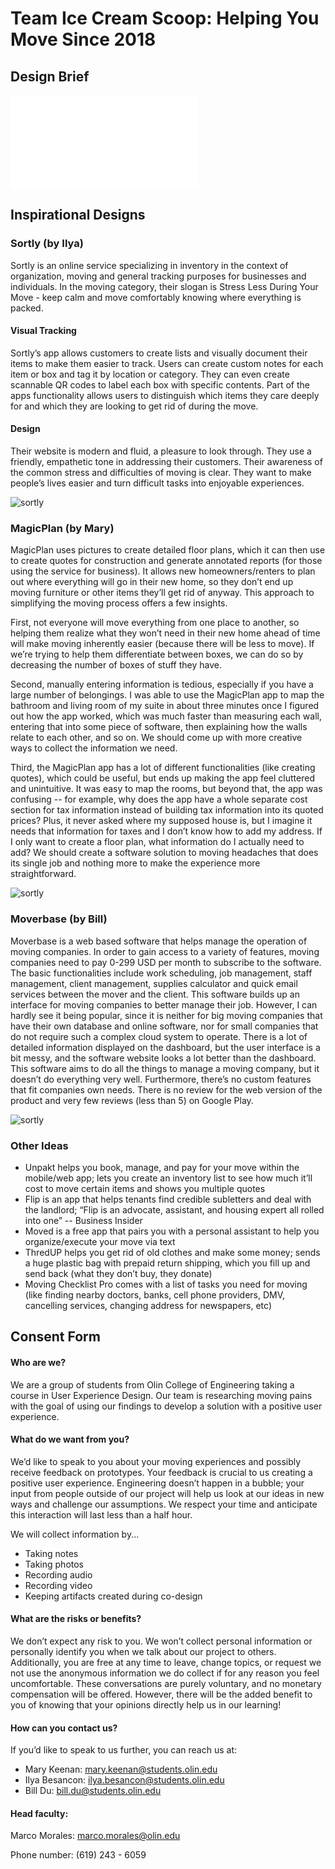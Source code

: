# Team Ice Cream Scoop: Helping You Move Since 2018


## Design Brief
![url](design_brief.pdf)

## Inspirational Designs

### Sortly (by Ilya)
Sortly is an online service specializing in inventory in the context of organization, moving and general tracking purposes for businesses and individuals. In the moving category, their slogan is Stress Less During Your Move - keep calm and move comfortably knowing where everything is packed.

#### Visual Tracking
Sortly’s app allows customers to create lists and visually document their items to make them easier to track. Users can create custom notes for each item or box and tag it by location or category. They can even create scannable QR codes to label each box with specific contents. Part of the apps functionality allows users to distinguish which items they care deeply for and which they are looking to get rid of during the move.

#### Design
Their website is modern and fluid, a pleasure to look through. They use a friendly, empathetic tone in addressing their customers. Their awareness of the common stress and difficulties of moving is clear. They want to make people’s lives easier and turn difficult tasks into enjoyable experiences.


![sortly](images/sortly2.png)


### MagicPlan (by Mary)
MagicPlan uses pictures to create detailed floor plans, which it can then use to create quotes for construction and generate annotated reports (for those using the service for business). It allows new homeowners/renters to plan out where everything will go in their new home, so they don’t end up moving furniture or other items they’ll get rid of anyway. This approach to simplifying the moving process offers a few insights. 

First, not everyone will move everything from one place to another, so helping them realize what they won’t need in their new home ahead of time will make moving inherently easier (because there will be less to move). If we’re trying to help them differentiate between boxes, we can do so by decreasing the number of boxes of stuff they have. 

Second, manually entering information is tedious, especially if you have a large number of belongings. I was able to use the MagicPlan app to map the bathroom and living room of my suite in about three minutes once I figured out how the app worked, which was much faster than measuring each wall, entering that into some piece of software, then explaining how the walls relate to each other, and so on. We should come up with more creative ways to collect the information we need.

Third, the MagicPlan app has a lot of different functionalities (like creating quotes), which could be useful, but ends up making the app feel cluttered and unintuitive. It was easy to map the rooms, but beyond that, the app was confusing -- for example, why does the app have a whole separate cost section for tax information instead of building tax information into its quoted prices? Plus, it never asked where my supposed house is, but I imagine it needs that information for taxes and I don’t know how to add my address. If I only want to create a floor plan, what information do I actually need to add? We should create a software solution to moving headaches that does its single job and nothing more to make the experience more straightforward. 

![sortly](images/magicplan.png)

### Moverbase (by Bill)
Moverbase is a web based software that helps manage the operation of moving companies. In order to gain access to a variety of features, moving companies need to pay 0-299 USD per month to subscribe to the software. The basic functionalities include work scheduling, job management, staff management, client management, supplies calculator and quick email services between the mover and the client. This software builds up an interface for moving companies to better manage their job. However, I can hardly see it being popular, since it is neither for big moving companies that have their own database and online software, nor for small companies that do not require such a complex cloud system to operate. There is a lot of detailed information displayed on the dashboard, but the user interface is a bit messy, and the software website looks a lot better than the dashboard. This software aims to do all the things to manage a moving company, but it doesn’t do everything very well. Furthermore, there’s no custom features that fit companies own needs. There is no review for the web version of the product and very few reviews (less than 5) on Google Play. 

![sortly](images/moverbase.png)



### Other Ideas
- Unpakt helps you book, manage, and pay for your move within the mobile/web app; lets you create an inventory list to see how much it’ll cost to move certain items and shows you multiple quotes
- Flip is an app that helps tenants find credible subletters and deal with the landlord; “Flip is an advocate, assistant, and housing expert all rolled into one” -- Business Insider
- Moved is a free app that pairs you with a personal assistant to help you organize/execute your move via text
- ThredUP helps you get rid of old clothes and make some money; sends a huge plastic bag with prepaid return shipping, which you fill up and send back (what they don’t buy, they donate)
- Moving Checklist Pro comes with a list of tasks you need for moving (like finding nearby doctors, banks, cell phone providers, DMV, cancelling services, changing address for newspapers, etc)




## Consent Form

#### Who are we?
We are a group of students from Olin College of Engineering taking a course in User Experience Design. Our team is researching moving pains with the goal of using our findings to develop a solution with a positive user experience.

#### What do we want from you?
We’d like to speak to you about your moving experiences and possibly receive feedback on prototypes. Your feedback is crucial to us creating a positive user experience. Engineering doesn’t happen in a bubble; your input from people outside of our project will help us look at our ideas in new ways and challenge our assumptions. We respect your time and anticipate this interaction will last less than a half hour.

We will collect information by...
- Taking notes
- Taking photos
- Recording audio
- Recording video
- Keeping artifacts created during co-design

#### What are the risks or benefits?
We don’t expect any risk to you. We won’t collect personal information or personally identify you when we talk about our project to others. Additionally, you are free at any time to leave, change topics, or request we not use the anonymous information we do collect if for any reason you feel uncomfortable. These conversations are purely voluntary, and no monetary compensation will be offered. However, there will be the added benefit to you of knowing that your opinions directly help us in our learning!

#### How can you contact us?
If you’d like to speak to us further, you can reach us at:
- Mary Keenan: mary.keenan@students.olin.edu
- Ilya Besancon: ilya.besancon@students.olin.edu
- Bill Du: bill.du@students.olin.edu


#### Head faculty:

Marco Morales: 	marco.morales@olin.edu

Phone number: 	(619) 243 - 6059

